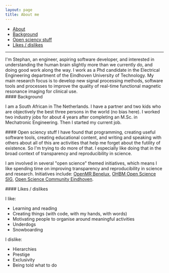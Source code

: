 ```yaml
---
layout: page
title: About me
---
```


- [About](#about)
- [Background](#background)
- [Open sciency stuff](#open)
- [Likes / dislikes](#likes)

---
<div id='about'></div>
I'm Stephan, an engineer, aspiring software developer, and interested in understanding the human brain slightly more than we currently do, and doing good work along the way. I work as a Phd candidate in the Electrical Engineering department of the Eindhoven University of Technology. My main research focus is to develop new signal processing methods, software tools and processes to improve the quality of real-time functional magnetic resonance imaging for clinical use.   

<div id='background'></div>
#### Background

I am a South African in The Netherlands. I have a partner and two kids who are objectively the best three persons in the world (no bias here). 
I worked two industry jobs for about 4 years after completing an M.Sc. in Mechatronic Engineering. Then I started my current job. 

<div id='open'></div>
#### Open sciency stuff
I have found that programming, creating useful software tools, creating educational content, and writing and speaking with others about all of this are activities that help me forget about the futility of existence. So I'm trying to do more of that. I especially like doing that in the broad context of transparency and reproducibility in science.

I am involved in several "open science" themed initiatives, which means I like spending time on improving transparency and reproducibility in science and research. Initiatives include: [OpenMR Benelux](https://openmrbenelux.github.io/), [OHBM Open Science SIG](https://ossig.netlify.com/), [Open Science Community Eindhoven](https://osceindhoven.github.io/). 

<div id='likes'></div>
#### Likes / dislikes

I like:
- Learning and reading
- Creating things (with code, with my hands, with words)
- Motivating people to organise around meaningful activities
- Underdogs
- Snowboarding

I dislike:
- Hierarchies
- Prestige
- Exclusivity
- Being told what to do



 

  



